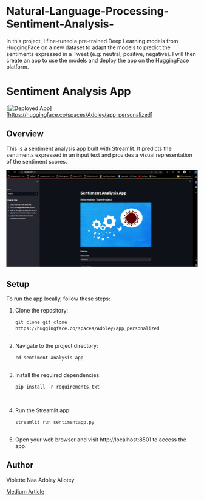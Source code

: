 # Natural-Language-Processing-Sentiment-Analysis-


 In this project, I fine-tuned a pre-trained Deep Learning models from HuggingFace on a new dataset to adapt the models to predict the sentiments expressed in a Tweet (e.g: neutral, positive, negative). I will then create an app to use the models and deploy the app on the HuggingFace platform.
 
 # Sentiment Analysis App

[![Deployed App](https://img.shields.io/badge/Deployed%20App-Live-green)][https://huggingface.co/spaces/Adoley/app_personalized]

## Overview

This is a sentiment analysis app built with Streamlit. It predicts the sentiments expressed in an input text and provides a visual representation of the sentiment scores.

![App Screenshot](./Screenshot/app.png)


## Setup

To run the app locally, follow these steps:

1. Clone the repository:

   ```shell
   git clone git clone https://huggingface.co/spaces/Adoley/app_personalized
   
   
2. Navigate to the project directory:

   ```shell
   cd sentiment-analysis-app
     
   
3. Install the required dependencies:

   ```shell
   pip install -r requirements.txt
  
  
4. Run the Streamlit app:

   ```shell
   streamlit run sentimentapp.py
  
5. Open your web browser and visit http://localhost:8501 to access the app.


## Author
Violette Naa Adoley Allotey 


[Medium Article](https://medium.com/@violetteallotey/tweetzometer-decoding-the-emotional-twitterverse-1c4bec4edcf2)
